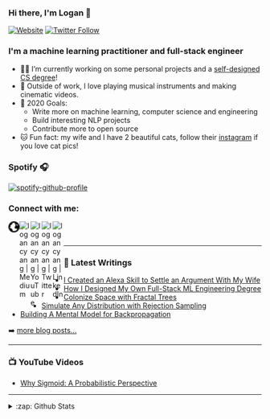 ### Hi there, I'm Logan 👋

[![Website](https://img.shields.io/website?label=logancyang.com&style=for-the-badge&url=https%3A%2F%2Flogancyang.com)](https://logancyang.com)
[![Twitter Follow](https://img.shields.io/twitter/follow/logancyang?color=1DA1F2&logo=twitter&style=for-the-badge)](https://twitter.com/intent/follow?original_referer=https%3A%2F%2Fgithub.com%2Flogancyang&screen_name=logancyang)

### I'm a machine learning practitioner and full-stack engineer

- 👨‍💻 I’m currently working on some personal projects and a [self-designed CS degree](https://github.com/logancyang/my-cs-degree)!
- 🎻 Outside of work, I love playing musical instruments and making cinematic videos.
- 🥅 2020 Goals:
  - Write more on machine learning, computer science and engineering
  - Build interesting NLP projects
  - Contribute more to open source
- 🐱 Fun fact: my wife and I have 2 beautiful cats, follow their [instagram](https://www.instagram.com/lulu_dover) if you love cat pics!

### Spotify 🎧
[![spotify-github-profile](https://spotify-github-profile.vercel.app/api/view?uid=12122125145&cover_image=true)](https://github.com/kittinan/spotify-github-profile)

### Connect with me:

[<img align="left" alt="logancyang.com" width="22px" src="https://raw.githubusercontent.com/iconic/open-iconic/master/svg/globe.svg" />][website]
[<img align="left" alt="logancyang | Medium" width="22px" src="https://cdn.jsdelivr.net/npm/simple-icons@v3/icons/medium.svg" />][medium]
[<img align="left" alt="logancyang | YouTube" width="22px" src="https://cdn.jsdelivr.net/npm/simple-icons@v3/icons/youtube.svg" />][youtube]
[<img align="left" alt="logancyang | Twitter" width="22px" src="https://cdn.jsdelivr.net/npm/simple-icons@v3/icons/twitter.svg" />][twitter]
[<img align="left" alt="logancyang | LinkedIn" width="22px" src="https://cdn.jsdelivr.net/npm/simple-icons@v3/icons/linkedin.svg" />][linkedin]

<br />
<br />

---

### 📕 Latest Writings

<!-- BLOG-POST-LIST:START -->
- [I Created an Alexa Skill to Settle an Argument With My Wife](https://medium.com/swlh/i-created-an-alexa-skill-to-settle-an-argument-with-my-wife-410fbcb6a45a?source=rss-59aa671cf125------2)
- [How I Designed My Own Full-Stack ML Engineering Degree](https://towardsdatascience.com/how-i-designed-my-own-full-stack-ml-engineering-degree-297a31e3a3b2?source=rss-59aa671cf125------2)
- [Colonize Space with Fractal Trees](https://levelup.gitconnected.com/colonize-space-with-fractal-trees-ecd6cbb6e78c?source=rss-59aa671cf125------2)
- [Simulate Any Distribution with Rejection Sampling](https://towardsdatascience.com/simulate-any-distribution-with-rejection-sampling-ebe4e66cc068?source=rss-59aa671cf125------2)
- [Building A Mental Model for Backpropagation](https://towardsdatascience.com/building-a-mental-model-for-backpropagation-987ac74d1821?source=rss-59aa671cf125------2)
<!-- BLOG-POST-LIST:END -->

➡️ [more blog posts...][medium]

---

### 📺 YouTube Videos

- [Why Sigmoid: A Probabilistic Perspective](https://youtu.be/oxGC9LLY6ZQ)

---

<details>
  <summary>:zap: Github Stats</summary>

  <img align="left" alt="logancyang's Github Stats" src="https://github-readme-stats.vercel.app/api?username=logancyang&show_icons=true&hide_border=true" />

</details>

[website]: https://logancyang.com
[twitter]: https://twitter.com/logancyang
[youtube]: https://www.youtube.com/channel/UCG__SwTAEtnT4wvYh82sX1Q/
[linkedin]: https://linkedin.com/in/loganyang
[medium]: https://medium.com/@loganyang
